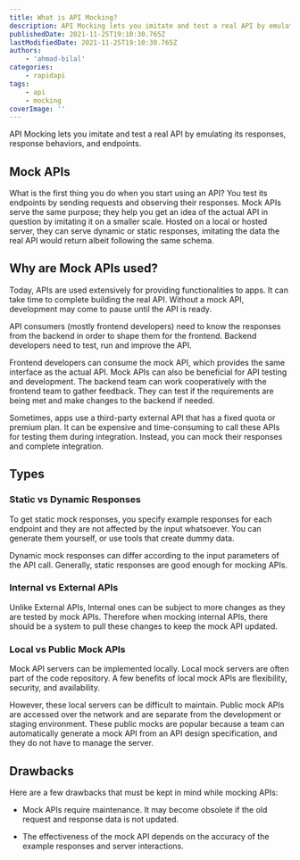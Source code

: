 ```yaml
---
title: What is API Mocking?
description: API Mocking lets you imitate and test a real API by emulating its responses, response behaviors, and endpoints.
publishedDate: 2021-11-25T19:10:30.765Z
lastModifiedDate: 2021-11-25T19:10:30.765Z
authors:
    - 'ahmad-bilal'
categories:
    - rapidapi
tags:
    - api
    - mocking
coverImage: ''
---
```


<Lead>
	API Mocking lets you imitate and test a real API by emulating its responses,
	response behaviors, and endpoints.
</Lead>

## Mock APIs

What is the first thing you do when you start using an API? You test its endpoints by sending requests and observing their responses. Mock APIs serve the same purpose; they help you get an idea of the actual API in question by imitating it on a smaller scale. Hosted on a local or hosted server, they can serve dynamic or static responses, imitating the data the real API would return albeit following the same schema.

## Why are Mock APIs used?

Today, APIs are used extensively for providing functionalities to apps. It can take time to complete building the real API. Without a mock API, development may come to pause until the API is ready.

API consumers (mostly frontend developers) need to know the responses from the backend in order to shape them for the frontend. Backend developers need to test, run and improve the API.

Frontend developers can consume the mock API, which provides the same interface as the actual API. Mock APIs can also be beneficial for API testing and development. The backend team can work cooperatively with the frontend team to gather feedback. They can test if the requirements are being met and make changes to the backend if needed.

Sometimes, apps use a third-party external API that has a fixed quota or premium plan. It can be expensive and time-consuming to call these APIs for testing them during integration. Instead, you can mock their responses and complete integration.

## Types

### Static vs Dynamic Responses

To get static mock responses, you specify example responses for each endpoint and they are not affected by the input whatsoever. You can generate them yourself, or use tools that create dummy data.

Dynamic mock responses can differ according to the input parameters of the API call. Generally, static responses are good enough for mocking APIs.

### Internal vs External APIs

Unlike External APIs, Internal ones can be subject to more changes as they are tested by mock APIs. Therefore when mocking internal APIs, there should be a system to pull these changes to keep the mock API updated.

### Local vs Public Mock APIs

Mock API servers can be implemented locally. Local mock servers are often part of the code repository. A few benefits of local mock APIs are flexibility, security, and availability.

However, these local servers can be difficult to maintain. Public mock APIs are accessed over the network and are separate from the development or staging environment. These public mocks are popular because a team can automatically generate a mock API from an API design specification, and they do not have to manage the server.

## Drawbacks

Here are a few drawbacks that must be kept in mind while mocking APIs:

-   Mock APIs require maintenance. It may become obsolete if the old request and response data is not updated.

-   The effectiveness of the mock API depends on the accuracy of the example responses and server interactions.
